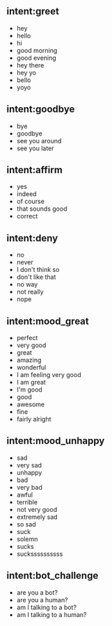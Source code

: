 ## intent:greet
- hey
- hello
- hi
- good morning
- good evening
- hey there
- hey yo
- bello
- yoyo

## intent:goodbye
- bye
- goodbye
- see you around
- see you later

## intent:affirm
- yes
- indeed
- of course
- that sounds good
- correct

## intent:deny
- no
- never
- I don't think so
- don't like that
- no way
- not really
- nope

## intent:mood_great
- perfect
- very good
- great
- amazing
- wonderful
- I am feeling very good
- I am great
- I'm good
- good
- awesome
- fine
- fairly alright

## intent:mood_unhappy
- sad
- very sad
- unhappy
- bad
- very bad
- awful
- terrible
- not very good
- extremely sad
- so sad
- suck
- solemn
- sucks
- suckssssssssss

## intent:bot_challenge
- are you a bot?
- are you a human?
- am I talking to a bot?
- am I talking to a human?

